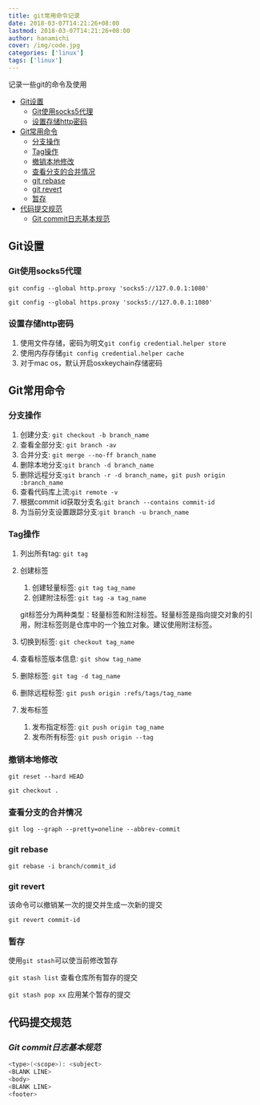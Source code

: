 ```yaml
---
title: git常用命令记录
date: 2018-03-07T14:21:26+08:00
lastmod: 2018-03-07T14:21:26+08:00
author: hanamichi
cover: /img/code.jpg
categories: ['linux']
tags: ['linux']
---
```


记录一些git的命令及使用

<!--more-->

- [Git设置](#git设置)
  - [Git使用socks5代理](#git使用socks5代理)
  - [设置存储http密码](#设置存储http密码)
- [Git常用命令](#git常用命令)
  - [分支操作](#分支操作)
  - [Tag操作](#tag操作)
  - [撤销本地修改](#撤销本地修改)
  - [查看分支的合并情况](#查看分支的合并情况)
  - [git rebase](#git-rebase)
  - [git revert](#git-revert)
  - [暂存](#暂存)
- [代码提交规范](#代码提交规范)
  - [Git commit日志基本规范](#git-commit日志基本规范)


## Git设置

### Git使用socks5代理

`git config --global http.proxy 'socks5://127.0.0.1:1080' `

`git config --global https.proxy 'socks5://127.0.0.1:1080' `

### 设置存储http密码

1. 使用文件存储，密码为明文`git config credential.helper store`
2. 使用内存存储`git config credential.helper cache`
3. 对于mac os，默认开启osxkeychain存储密码

## Git常用命令

### 分支操作

1. 创建分支: `git checkout -b branch_name`
2. 查看全部分支: `git branch -av`
3. 合并分支: `git merge --no-ff branch_name`
4. 删除本地分支:`git branch -d branch_name`
5. 删除远程分支:`git branch -r -d branch_name`，`git push origin :branch_name`
6. 查看代码库上流:`git remote -v`
7. 根据commit id获取分支名:`git branch --contains commit-id`
8. 为当前分支设置跟踪分支:`git branch -u branch_name`

### Tag操作

1. 列出所有tag: `git tag`

2. 创建标签

   1. 创建轻量标签: `git tag tag_name`
   2. 创建附注标签: `git tag -a tag_name`

   git标签分为两种类型：轻量标签和附注标签。轻量标签是指向提交对象的引用，附注标签则是仓库中的一个独立对象。建议使用附注标签。

3. 切换到标签: `git checkout tag_name`

4. 查看标签版本信息: `git show tag_name`

5. 删除标签: `git tag -d tag_name`

6. 删除远程标签: `git push origin :refs/tags/tag_name`

7. 发布标签

   1. 发布指定标签: `git push origin tag_name`
   2. 发布所有标签: `git push origin --tag`

### 撤销本地修改

`git reset --hard HEAD`

`git checkout .`

### 查看分支的合并情况

 `git log --graph --pretty=oneline --abbrev-commit`

### git rebase

`git rebase -i branch/commit_id`

### git revert

该命令可以撤销某一次的提交并生成一次新的提交

`git revert commit-id`

### 暂存

使用`git stash`可以使当前修改暂存

`git stash list` 查看仓库所有暂存的提交

`git stash pop xx` 应用某个暂存的提交

## 代码提交规范

### *Git commit日志基本规范*

```bash
<type>(<scope>): <subject>
<BLANK LINE>
<body>
<BLANK LINE>
<footer>
```
